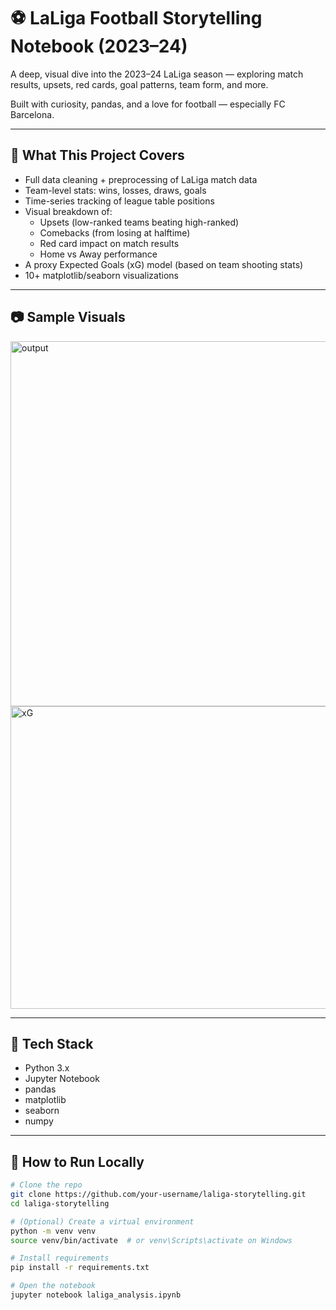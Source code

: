 # ⚽ LaLiga Football Storytelling Notebook (2023–24)

A deep, visual dive into the 2023–24 LaLiga season — exploring match results, upsets, red cards, goal patterns, team form, and more.

Built with curiosity, pandas, and a love for football — especially FC Barcelona.

---

## 📌 What This Project Covers

- Full data cleaning + preprocessing of LaLiga match data
- Team-level stats: wins, losses, draws, goals
- Time-series tracking of league table positions
- Visual breakdown of:
  - Upsets (low-ranked teams beating high-ranked)
  - Comebacks (from losing at halftime)
  - Red card impact on match results
  - Home vs Away performance
- A proxy Expected Goals (xG) model (based on team shooting stats)
- 10+ matplotlib/seaborn visualizations

---

## 📷 Sample Visuals
<img width="1184" height="584" alt="output" src="https://github.com/user-attachments/assets/d2c82246-1e73-4265-8fa1-a6099e3cb55e" />
<img width="980" height="484" alt="xG" src="https://github.com/user-attachments/assets/c410c0dc-8ba5-4b78-bc9e-bdd4c652bb60" />


---

## 🧠 Tech Stack

- Python 3.x  
- Jupyter Notebook  
- pandas  
- matplotlib  
- seaborn  
- numpy  

---

## 🔧 How to Run Locally

```bash
# Clone the repo
git clone https://github.com/your-username/laliga-storytelling.git
cd laliga-storytelling

# (Optional) Create a virtual environment
python -m venv venv
source venv/bin/activate  # or venv\Scripts\activate on Windows

# Install requirements
pip install -r requirements.txt

# Open the notebook
jupyter notebook laliga_analysis.ipynb
